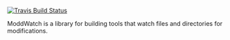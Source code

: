 
[![Travis Build Status](https://travis-ci.org/cortesi/moddwatch.svg?branch=master)](https://travis-ci.org/cortesi/moddwatch)

ModdWatch is a library for building tools that watch files and directories for
modifications.


